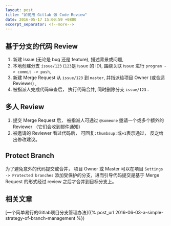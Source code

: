 ```yaml
---
layout: post
title: "如何用 Gitlab 做 Code Review"
date: 2016-05-17 15:00:59 +0800
excerpt_separator: <!--more-->
---
```


## 基于分支的代码 Review 

1. 新建 Issue (无论是 bug 还是 feature), 描述背景或问题,
2. 本地创建分支 `issue/123` (`123`是 issue 的 ID), 围绕关联 issue 进行 `program -> commit -> push`,
3. 新建 Merge Request 从 `issue/123` 到 `master`, 并指派给项目 Owner (或合适 Reviewer) ,
4. 被指派人完成代码审查后， 执行代码合并, 同时删除分支 `issue/123` .

<!--more-->

## 多人 Review

1. 提交 Merge Request 后， 被指派人可通过 `@someone` 邀请一个或多个额外的 Reviewer （它们会收到邮件通知）
2. 被邀请的 Reviewer 看过代码后， 可回复`:thumbsup:`或`+1`表示通过， 反之给出修改建议。

## Protect Branch

为了避免意外的代码提交或合并， 项目 Owner 或 Master 可以在项目 `Settings -> Protected branches` 添加受保护的分支，进而引导代码提交是基于 Merge Request 的形式经过 review 之后才合并到目标分支上。

## 相关文章

[一个简单易行的Gitlab项目分支管理办法]({% post_url 2016-06-03-a-simple-strategy-of-branch-management %})